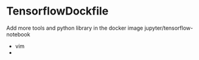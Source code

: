 # TensorflowDockfile

Add more tools and python library in the docker image jupyter/tensorflow-notebook
* vim
* 
